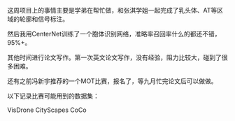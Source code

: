 这周项目上的事情主要是学弟在帮忙做，和张淇学姐一起完成了乳头体、AT等区域的轮廓和信号标注。

然后我用CenterNet训练了一个胞体识别网络，准略率召回率什么的都还不错，95%+。

其他时间进行论文写作。第一次英文论文写作，没有经验，阻力比较大，碰到了很多困难。



还有之前冯新宇推荐的一个MOT比赛，报名了，等九月忙完论文后可以做做。

以下记录比赛可能用到的数据集：

VisDrone
CityScapes
CoCo

